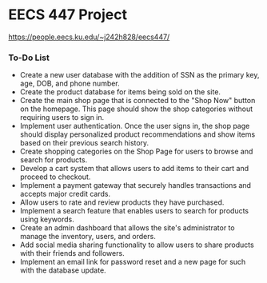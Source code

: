 # EECS 447 Project

https://people.eecs.ku.edu/~j242h828/eecs447/

### To-Do List
 - Create a new user database with the addition of SSN as the primary key, age, DOB, and phone number.
 - Create the product database for items being sold on the site.
 - Create the main shop page that is connected to the "Shop Now" button on the homepage. This page should show the shop categories without requiring users to sign in.
 - Implement user authentication. Once the user signs in, the shop page should display personalized product recommendations and show items based on their previous search    history.
 - Create shopping categories on the Shop Page for users to browse and search for products.
 - Develop a cart system that allows users to add items to their cart and proceed to checkout.
 - Implement a payment gateway that securely handles transactions and accepts major credit cards.
 - Allow users to rate and review products they have purchased.
 - Implement a search feature that enables users to search for products using keywords.
 - Create an admin dashboard that allows the site's administrator to manage the inventory, users, and orders.
 - Add social media sharing functionality to allow users to share products with their friends and followers.
 - Implement an email link for password reset and a new page for such with the database update.

